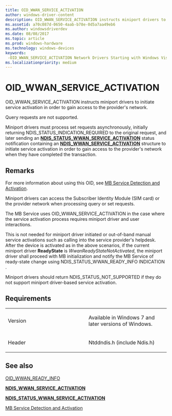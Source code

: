```yaml
---
title: OID_WWAN_SERVICE_ACTIVATION
author: windows-driver-content
description: OID_WWAN_SERVICE_ACTIVATION instructs miniport drivers to initiate service activation in order to gain access to the provider's network.
ms.assetid: a70c087d-0650-4aab-b78e-0d5a7aa49eb6
ms.author: windowsdriverdev
ms.date: 08/08/2017
ms.topic: article
ms.prod: windows-hardware
ms.technology: windows-devices
keywords: 
 -OID_WWAN_SERVICE_ACTIVATION Network Drivers Starting with Windows Vista
ms.localizationpriority: medium
---
```


# OID\_WWAN\_SERVICE\_ACTIVATION


OID\_WWAN\_SERVICE\_ACTIVATION instructs miniport drivers to initiate service activation in order to gain access to the provider's network.

Query requests are not supported.

Miniport drivers must process set requests asynchronously, initially returning NDIS\_STATUS\_INDICATION\_REQUIRED to the original request, and later sending an [**NDIS\_STATUS\_WWAN\_SERVICE\_ACTIVATION**](ndis-status-wwan-service-activation.md) status notification containing an [**NDIS\_WWAN\_SERVICE\_ACTIVATION**](https://msdn.microsoft.com/library/windows/hardware/ff567918) structure to initiate service activation in order to gain access to the provider's network when they have completed the transaction.

Remarks
-------

For more information about using this OID, see [MB Service Detection and Activation](https://msdn.microsoft.com/library/windows/hardware/ff559122).

Miniport drivers can access the Subscriber Identity Module (SIM card) or the provider network when processing query or set requests.

The MB Service uses OID\_WWAN\_SERVICE\_ACTIVATION in the case where the service activation process requires miniport driver and user interactions.

This is not needed for miniport driver initiated or out-of-band manual service activations such as calling into the service provider's helpdesk. After the device is activated as in the above scenarios, if the current miniport driver **ReadyState** is *WwanReadyStateNotActivated*, the miniport driver shall proceed with MB initialization and notify the MB Service of ready-state change using NDIS\_STATUS\_WWAN\_READY\_INFO INDICATION .

Miniport drivers should return NDIS\_STATUS\_NOT\_SUPPORTED if they do not support miniport driver-based service activation.

Requirements
------------

<table>
<colgroup>
<col width="50%" />
<col width="50%" />
</colgroup>
<tbody>
<tr class="odd">
<td><p>Version</p></td>
<td><p>Available in Windows 7 and later versions of Windows.</p></td>
</tr>
<tr class="even">
<td><p>Header</p></td>
<td>Ntddndis.h (include Ndis.h)</td>
</tr>
</tbody>
</table>

## See also


[OID\_WWAN\_READY\_INFO](oid-wwan-ready-info.md)

[**NDIS\_WWAN\_SERVICE\_ACTIVATION**](https://msdn.microsoft.com/library/windows/hardware/ff567918)

[**NDIS\_STATUS\_WWAN\_SERVICE\_ACTIVATION**](ndis-status-wwan-service-activation.md)

[MB Service Detection and Activation](https://msdn.microsoft.com/library/windows/hardware/ff559122)

 

 




